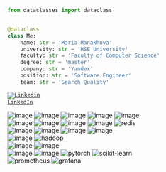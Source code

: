 ```python
from dataclasses import dataclass


@dataclass
class Me:
    name: str = 'Maria Manakhova'
    university: str = 'HSE University'
    faculty: str = 'Faculty of Computer Science'
    degree: str = 'master'
    company: str = 'Yandex'
    position: str = 'Software Engineer'
    team: str = 'Search Quality'
```

<code>[![Linkedin](https://i.stack.imgur.com/gVE0j.png) LinkedIn](https://www.linkedin.com/in/mmanakhova)</code>

![image](https://img.shields.io/badge/Kotlin-B125EA?style=for-the-badge&logo=kotlin&logoColor=white)
![image](https://img.shields.io/badge/C%23-239120?style=for-the-badge&logo=csharp&logoColor=white)
![image](https://img.shields.io/badge/Python-FFD43B?style=for-the-badge&logo=python&logoColor=blue)
![image](https://img.shields.io/badge/Java-red?style=for-the-badge&logo=java&logoColor=white)
![image](https://img.shields.io/badge/GraphQl-E10098?style=for-the-badge&logo=graphql&logoColor=white)
<br>
![image](https://img.shields.io/badge/PostgreSQL-316192?style=for-the-badge&logo=postgresql&logoColor=white)
![image](https://img.shields.io/badge/Microsoft%20SQL%20Server-CC2927?style=for-the-badge&logo=microsoft%20sql%20server&logoColor=white)
![image](https://img.shields.io/badge/Elastic_Search-005571?style=for-the-badge&logo=elasticsearch&logoColor=white)
![image](https://img.shields.io/badge/ClickHouse-black?style=for-the-badge&logo=clickhouse)
![redis](https://img.shields.io/badge/redis-white?style=for-the-badge&logo=redis)
<br>
![image](https://img.shields.io/badge/.NET-512BD4?style=for-the-badge&logo=dotnet&logoColor=white)
![image](https://img.shields.io/badge/Spring-6DB33F?style=for-the-badge&logo=spring&logoColor=white)
![image](https://img.shields.io/badge/Flask-000000?style=for-the-badge&logo=flask&logoColor=white)
![image](https://img.shields.io/badge/Swagger-85EA2D?style=for-the-badge&logo=Swagger&logoColor=white)
<br>
![image](https://img.shields.io/badge/Apache_Spark-FFFFFF?style=for-the-badge&logo=apachespark&logoColor=#E35A16)
![hadoop](https://img.shields.io/badge/hadoop-white?style=for-the-badge&logo=apache-hadoop&logoColor=009cd3)
<br>
![image](https://img.shields.io/badge/gradle-02303A?style=for-the-badge&logo=gradle&logoColor=white)
![image](https://img.shields.io/badge/Docker-2CA5E0?style=for-the-badge&logo=docker&logoColor=white)
<br>
![image](https://img.shields.io/badge/Numpy-blue?style=for-the-badge&logo=numpy)
![image](https://img.shields.io/badge/Pandas-150658?style=for-the-badge&logo=pandas)
![pytorch](https://img.shields.io/badge/pytorch-white?style=for-the-badge&logo=pytorch)
![scikit-learn](https://img.shields.io/badge/scikit--learn-white?style=for-the-badge&logo=scikit-learn)
<br>
![prometheus](https://img.shields.io/badge/prometheus-white?style=for-the-badge&logo=prometheus)
![grafana](https://img.shields.io/badge/grafana-white?style=for-the-badge&logo=grafana)
